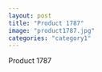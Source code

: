 ```yaml
---
layout: post
title: "Product 1787"
image: "product1787.jpg"
categories: "category1"
---
```

Product 1787
